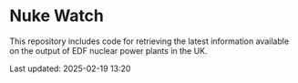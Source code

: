 # Nuke Watch

This repository includes code for retrieving the latest information available on the output of EDF nuclear power plants in the UK.

Last updated: 2025-02-19 13:20